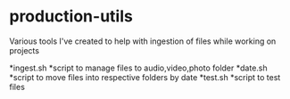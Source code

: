 # production-utils
Various tools I've created to help with ingestion of files while working on projects

*ingest.sh
    *script to manage files to audio,video,photo folder
*date.sh
    *script to move files into respective folders by date
*test.sh
    *script to test files